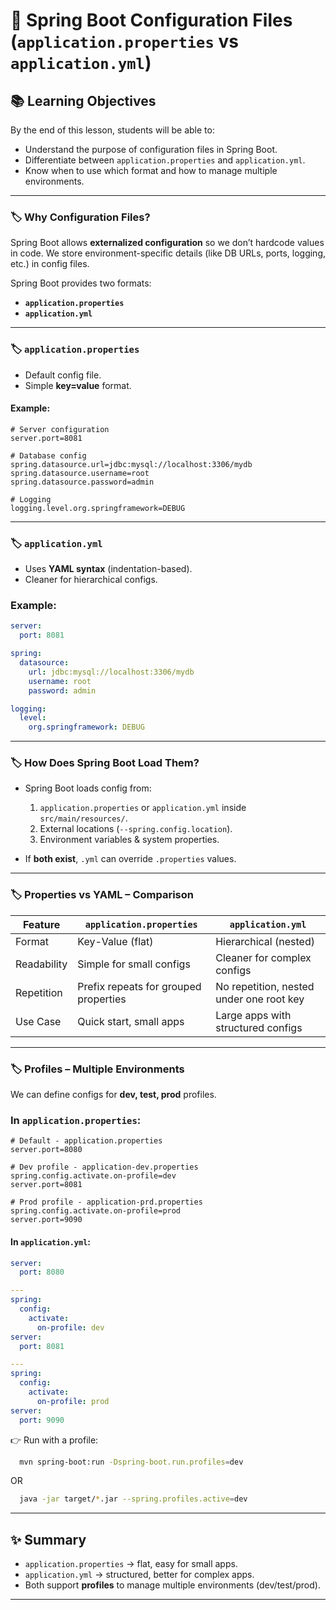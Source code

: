 # 🚀 Spring Boot Configuration Files (`application.properties` vs `application.yml`)

## 📚 Learning Objectives

By the end of this lesson, students will be able to:

* Understand the purpose of configuration files in Spring Boot.
* Differentiate between `application.properties` and `application.yml`.
* Know when to use which format and how to manage multiple environments.

---

### 🏷️ Why Configuration Files?

Spring Boot allows **externalized configuration** so we don’t hardcode values in code.
We store environment-specific details (like DB URLs, ports, logging, etc.) in config files.

Spring Boot provides two formats:

* **`application.properties`**
* **`application.yml`**

---

### 🏷️ `application.properties`

* Default config file.
* Simple **key=value** format.

#### Example:

```properties
# Server configuration
server.port=8081

# Database config
spring.datasource.url=jdbc:mysql://localhost:3306/mydb
spring.datasource.username=root
spring.datasource.password=admin

# Logging
logging.level.org.springframework=DEBUG
```

---

### 🏷️ `application.yml`

* Uses **YAML syntax** (indentation-based).
* Cleaner for hierarchical configs.

### Example:

```yaml
server:
  port: 8081

spring:
  datasource:
    url: jdbc:mysql://localhost:3306/mydb
    username: root
    password: admin

logging:
  level:
    org.springframework: DEBUG
```

---

### 🏷️ How Does Spring Boot Load Them?

* Spring Boot loads config from:

    1. `application.properties` or `application.yml` inside `src/main/resources/`.
    2. External locations (`--spring.config.location`).
    3. Environment variables & system properties.

* If **both exist**, `.yml` can override `.properties` values.

---

### 🏷️ Properties vs YAML – Comparison

| Feature     | `application.properties`              | `application.yml`                        |
| ----------- | ------------------------------------- | ---------------------------------------- |
| Format      | Key-Value (flat)                      | Hierarchical (nested)                    |
| Readability | Simple for small configs              | Cleaner for complex configs              |
| Repetition  | Prefix repeats for grouped properties | No repetition, nested under one root key |
| Use Case    | Quick start, small apps               | Large apps with structured configs       |

---

### 🏷️ Profiles – Multiple Environments

We can define configs for **dev, test, prod** profiles.

### In `application.properties`:

```properties
# Default - application.properties
server.port=8080
```
```properties
# Dev profile - application-dev.properties
spring.config.activate.on-profile=dev
server.port=8081
```
```properties
# Prod profile - application-prd.properties
spring.config.activate.on-profile=prod
server.port=9090
```

#### In `application.yml`:

```yaml
server:
  port: 8080

---
spring:
  config:
    activate:
      on-profile: dev
server:
  port: 8081

---
spring:
  config:
    activate:
      on-profile: prod
server:
  port: 9090
```

👉 Run with a profile:

```bash
  mvn spring-boot:run -Dspring-boot.run.profiles=dev
```
OR
```bash
  java -jar target/*.jar --spring.profiles.active=dev
```

---

## ✨ Summary

* `application.properties` → flat, easy for small apps.
* `application.yml` → structured, better for complex apps.
* Both support **profiles** to manage multiple environments (dev/test/prod).

--- 